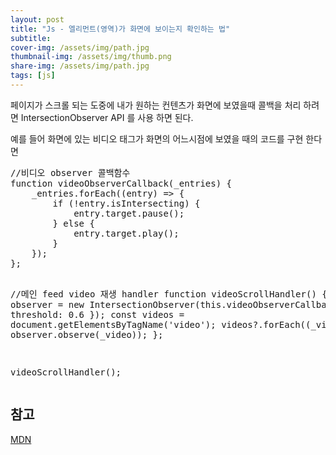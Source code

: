 ```yaml
---
layout: post 
title: "Js - 엘리먼트(영역)가 화면에 보이는지 확인하는 법"
subtitle:
cover-img: /assets/img/path.jpg 
thumbnail-img: /assets/img/thumb.png 
share-img: /assets/img/path.jpg 
tags: [js]
---
```

<p>페이지가 스크롤 되는 도중에 내가 원하는 컨텐츠가 화면에 보였을때 콜백을 처리 하려면 IntersectionObserver API 를 사용 하면 된다.</p>
<!--more-->
<p>예를 들어 화면에 있는 비디오 태그가 화면의 어느시점에 보였을 때의 코드를 구현 한다면</p>
<pre class="html">
//비디오 observer 콜백함수
function videoObserverCallback(_entries) {
    _entries.forEach((entry) => {
        if (!entry.isIntersecting) {
            entry.target.pause();
        } else {
            entry.target.play();
        }
    });
};

//메인 feed video 재생 handler
function videoScrollHandler() {
    const observer = new IntersectionObserver(this.videoObserverCallback, { threshold: 0.6 });
    const videos = document.getElementsByTagName('video');
    videos?.forEach((_video) => observer.observe(_video));
};

videoScrollHandler();
</pre>

<h2>참고</h2>
<a href="https://developer.mozilla.org/ko/docs/Web/API/Intersection_Observer_API" target="_blank">MDN</a>